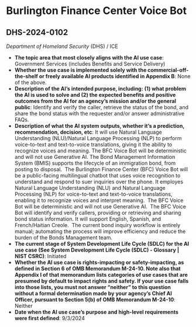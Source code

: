 # Burlington Finance Center Voice Bot
## DHS-2024-0102
_Department of Homeland Security_ (DHS) / ICE


+ **The topic area that most closely aligns with the AI use case**: Government Services (includes Benefits and Service Delivery)
+ **Whether the use case is implemented solely with the commercial-off-the-shelf or freely available AI products identified in Appendix B**: None of the above.
+ **Description of the AI’s intended purpose, including: (1) what problem the AI is used to solve and (2) the expected benefits and positive outcomes from the AI for an agency’s mission and/or the general public**: Identify and verify the caller, retrieve the status of the bond, and share the bond status with the requester and/or answer administrative FAQs.
+ **Description of what the AI system outputs, whether it’s a prediction, recommendation, decision, etc**: It will use Natural Language Understanding (NLU)/Natural Language Processing (NLP) to perform voice-to-text and text-to-voice translations, giving it the ability to recognize voices and meaning.  The BFC Voice Bot will be deterministic and will not use Generative AI.
The Bond Management Information System (BMIS) supports the lifecycle of an immigration bond, from posting to disposal.  The Burlington Finance Center (BFC) Voice Bot will be a public-facing multilingual chatbot that uses voice recognition to understand and respond to suer inquiries over the phone. It employes Natural Language Understanding (NLU) and Natural Language Processing (NLP) for voice-to-text and text-to-voice translations, enabling it to recognize voices and interpret meaning.  The BFC Voice Bot will be deterministic and will not use Generative AI.  The BFC Voice Bot will identify and verify callers, providing or retrieving and sharing bond status information. It will support English, Spanish, and French/Haitian Creole.  The current bond inquiry workflow is entirely manual; automating the process will improve efficiency and reduce the burden of the Bonds Management team. 
+ **The current stage of System Development Life Cycle (SDLC) for the AI use case (See System Development Life Cycle (SDLC) - Glossary | NIST CSRC)**: Initiated
+ **Whether the AI use case is rights-impacting or safety-impacting, as defined in Section 6 of OMB Memorandum M-24-10. Note also that Appendix I of that memorandum lists categories of use cases that are presumed by default to impact rights and safety. If your use case falls into those lists, you must not answer “neither” to this question without a formal determination made by your agency’s Chief AI Officer, pursuant to Section 5(b) of OMB Memorandum M-24-10**: Neither
+ **Date when the AI use case’s purpose and high-level requirements were first defined**: 9/3/2024